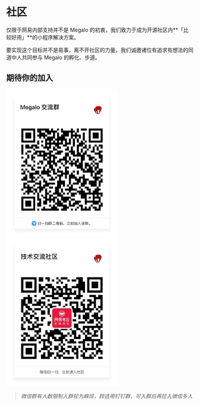 # 社区

仅限于网易内部支持并不是 Megalo 的初衷，我们致力于成为开源社区内**「比较好用」**的小程序解决方案。

要实现这个目标并不是易事，离不开社区的力量，我们诚邀诸位有追求有想法的同道中人共同参与 Megalo 的孵化、步道。

## 期待你的加入

<img alt="Join the chat at dingtalk" src="static/imgs/comm-1.jpeg" width="300"/><img alt="Join the chat at wechat" src="static/imgs/comm-2.png" width="300"/>

> *微信群有人数限制入群较为麻烦，顾选用钉钉群，可入群后再拉入微信多人*